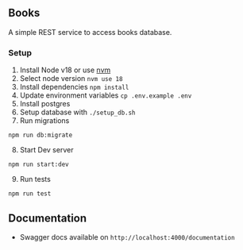 ## Books

A simple REST service to access books database.

### Setup

1. Install Node v18 or use [nvm](https://github.com/nvm-sh/nvm)
2. Select node version `nvm use 18`
3. Install dependencies `npm install`
4. Update environment variables `cp .env.example .env`
5. Install postgres
6. Setup database with `./setup_db.sh`
7. Run migrations

```
npm run db:migrate
```

8. Start Dev server

```
npm run start:dev
```

9. Run tests

```
npm run test
```

## Documentation

- Swagger docs available on `http://localhost:4000/documentation`
